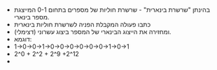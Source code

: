 #
* בהינתן "שרשרת בינארית" - שרשרת חוליות של מספרים בתחום 0-1 המייצגת מספר בינארי.
* כתבו פעולה המקבלת הפניה לשרשרת חוליות בינארית
* ומחזירה את הייצוג הבינארי של המספר ביצוג עשרוני (דצימלי).
* דוגמא:
* 1->0->0->1->0->0->0->0->0->0->1->0->1
* 2^0 + 2^2 + 2^9 +2^12
* 